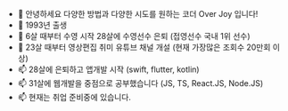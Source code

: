 - 👋 안녕하세요 다양한 방법과 다양한 시도를 원하는 코더 Over Joy 입니다!
- 👀 1993년 출생
- 🌱 6살 때부터 수영 시작 28살에 수영선수 은퇴 (접영선수 국내 1위 선수)
- 💞️ 23살 때부터 영상편집 취미 유튜브 채널 개설 (현재 가장많은 조회수 20만회 이상)
- 📫 28살에 은퇴하고 앱개발 시작 (swift, flutter, kotlin)
- 📫 31살에 웹개발을 중점으로 공부했습니다 (JS, TS, React.JS, Node.JS)
- 📫 현재는 취업 준비중에 있습니다.



<!---
WaterMan-Joy/WaterMan-Joy is a ✨ special ✨ repository because its `README.md` (this file) appears on your GitHub profile.
You can click the Preview link to take a look at your chang
